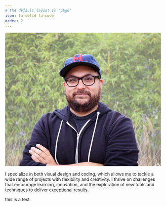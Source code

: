 ```yaml
---
# the default layout is 'page'
icon: fa-solid fa-code
order: 2
---
```


![it's Me](/assets/img/jtc_profile_pic_lightbg.webp)

I specialize in both visual design and coding, which allows me to tackle a wide range of projects with flexibility and creativity. I thrive on challenges that encourage learning, innovation, and the exploration of new tools and techniques to deliver exceptional results.

this is a test
